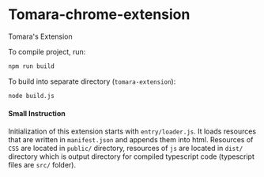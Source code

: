 # Tomara-chrome-extension
Tomara's Extension

To compile project, run:
```sh
npm run build
```

To build into separate directory (`tomara-extension`):
```sh
node build.js
```

#### Small Instruction
Initialization of this extension starts with `entry/loader.js`. It loads resources that are written in `manifest.json` and appends them into html.
Resources of `CSS` are located in `public/` directory, resources of `js` are located in `dist/` directory which is output directory for compiled typescript code (typescript files are `src/` folder).
